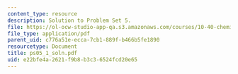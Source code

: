 ```yaml
---
content_type: resource
description: Solution to Problem Set 5.
file: https://ol-ocw-studio-app-qa.s3.amazonaws.com/courses/10-40-chemical-engineering-thermodynamics-fall-2003/e22bfe4a2621f9b8b3c36524fcd20e65_ps05_1_soln.pdf
file_type: application/pdf
parent_uid: c776a51e-ecca-7cb1-889f-b466b5fe1890
resourcetype: Document
title: ps05_1_soln.pdf
uid: e22bfe4a-2621-f9b8-b3c3-6524fcd20e65
---
```

